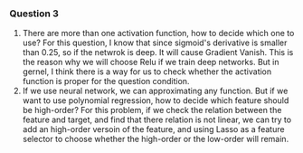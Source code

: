 ### Question 3
1. There are more than one activation function, how to decide which one to use?
    For this question, I know that since sigmoid's derivative is smaller than 0.25, so if the netwrok is deep. It will cause Gradient Vanish. This is the reason why we will choose Relu if we train deep networks. But in gernel, I think there is a way for us to check whether the activation function is proper for the question condition.
2. If we use neural network, we can approximating any function. But if we want to use polynomial regression, how to decide which feature should be high-order?
    For this problem, if we check the relation between the feature and target, and find that there relation is not linear, we can try to add an high-order versoin of the feature, and using Lasso as a feature selector to choose whether the high-order or the low-order will remain.
